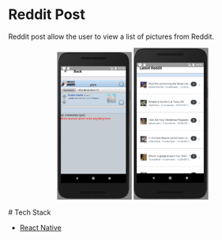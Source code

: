 # Reddit Post

Reddit post allow the user to view a list of pictures from Reddit.

<p align="center">
<img src="./images/pic1.png" width="30%" />

<img src="./images/pic2.png" width="30%" />
</p>
# Tech Stack

* [React Native](https://facebook.github.io/react-native/)
